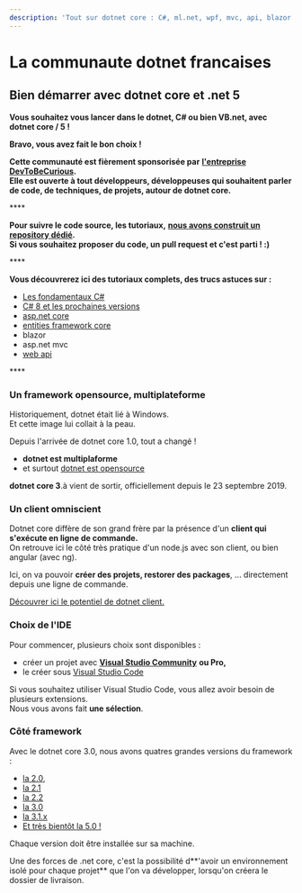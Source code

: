 ```yaml
---
description: 'Tout sur dotnet core : C#, ml.net, wpf, mvc, api, blazor'
---
```


# La communaute dotnet francaises

## Bien démarrer avec dotnet core et .net 5

**Vous souhaitez vous lancer dans le dotnet, C\# ou bien VB.net, avec dotnet core / 5 !**

**Bravo, vous avez fait le bon choix !**



**Cette communauté est fièrement sponsorisée par** [**l'entreprise DevToBeCurious**](https://devtobecurious.com)**.  
Elle est ouverte à tout développeurs, développeuses qui souhaitent parler de code, de techniques, de projets, autour de dotnet core.**

\*\*\*\*

**Pour suivre le code source, les tutoriaux,** [**nous avons construit un repository dédié**](https://github.com/evan-boissonnot/discover-dotnet-core)**.  
Si vous souhaitez proposer du code, un pull request et c'est parti ! :\)**

\*\*\*\*

**Vous découvrerez ici des tutoriaux complets, des trucs astuces sur :**

* [Les fondamentaux C\#](https://www.dotnetcore-academy.net/learn/les-fondamentaux/prerequis-csharp)
* [C\# 8 et les prochaines versions](https://www.dotnetcore-academy.net/learn/c-8-les-nouveautes)
* [asp.net core](https://www.dotnetcore-academy.net/learn/asp.net-core)
* [entities framework core](https://www.dotnetcore-academy.net/learn/bases-de-donnees/entities-framework-core)
* blazor
* asp.net mvc
* [web api](https://www.dotnetcore-academy.net/learn/autour-du-web/web-api.net)

\*\*\*\*

### Un framework opensource, multiplateforme

Historiquement, dotnet était lié à Windows.  
Et cette image lui collait à la peau.

Depuis l'arrivée de dotnet core 1.0, tout a changé !

* **dotnet est multiplaforme**
* et surtout [dotnet est opensource](https://github.com/dotnet)

**dotnet core 3**.à vient de sortir, officiellement depuis le 23 septembre 2019.

### Un client omniscient

Dotnet core diffère de son grand frère par la présence d'un **client qui s'exécute en ligne de commande.**  
On retrouve ici le côté très pratique d'un node.js avec son client, ou bien angular \(avec ng\).

Ici, on va pouvoir **créer des projets, restorer des packages**, ... directement depuis une ligne de commande.

[Découvrer ici le potentiel de dotnet client.](https://www.dotnetcore-academy.net/learn/decouvrir-dotnet-client)

### Choix de l'IDE

Pour commencer, plusieurs choix sont disponibles : 

* créer un projet avec [**Visual Studio Community**](https://visualstudio.microsoft.com/fr/vs/community/) **ou Pro,** 
* le créer sous [Visual Studio Code](https://code.visualstudio.com/)

Si vous souhaitez utiliser Visual Studio Code, vous allez avoir besoin de plusieurs extensions.  
Nous vous avons fait **une sélection**.

### Côté framework

Avec le dotnet core 3.0, nous avons quatres grandes versions du framework : 

* [la 2.0](https://dotnet.microsoft.com/download/dotnet-core/2.0),
* [la 2.1](https://dotnet.microsoft.com/download/dotnet-core/2.1)
* [la 2.2](https://dotnet.microsoft.com/download/dotnet-core/2.2)
* [la 3.0](https://dotnet.microsoft.com/download/dotnet-core/3.0)
* [la 3.1.x](https://dotnet.microsoft.com/download/dotnet-core/3.1)
* [Et très bientôt la 5.0 !](https://dotnet.microsoft.com/download/dotnet/5.0)

Chaque version doit être installée sur sa machine.

Une des forces de .net core, c'est la possibilité d**'avoir un environnement isolé pour chaque projet** que l'on va développer, lorsqu'on créera le dossier de livraison.

